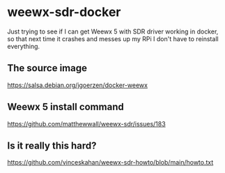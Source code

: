# weewx-sdr-docker

Just trying to see if I can get Weewx 5 with SDR driver working in docker, so that next time it crashes and messes up my RPi I don't have to reinstall everything.

## The source image
https://salsa.debian.org/jgoerzen/docker-weewx

## Weewx 5 install command
https://github.com/matthewwall/weewx-sdr/issues/183

## Is it really this hard?
https://github.com/vinceskahan/weewx-sdr-howto/blob/main/howto.txt